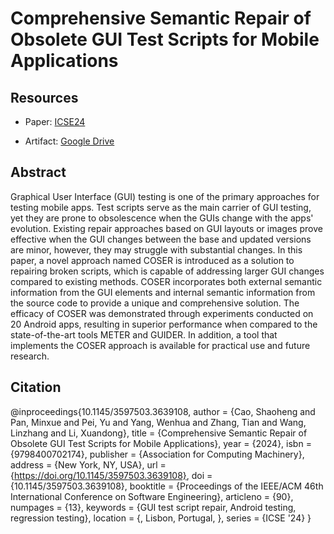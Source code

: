 # Comprehensive Semantic Repair of Obsolete GUI Test Scripts for Mobile Applications

## Resources

- Paper: [ICSE24](https://dl.acm.org/doi/abs/10.1145/3597503.3639108)

- Artifact: [Google Drive](https://drive.google.com/file/d/1NT_H7rc_wo-h9Zq5OXwAg4zaf2rgGfEp/view?usp=drive_link)

## Abstract

Graphical User Interface (GUI) testing is one of the primary approaches for testing mobile apps. Test scripts serve as the main carrier of GUI testing, yet they are prone to obsolescence when the GUIs change with the apps' evolution. Existing repair approaches based on GUI layouts or images prove effective when the GUI changes between the base and updated versions are minor, however, they may struggle with substantial changes. In this paper, a novel approach named COSER is introduced as a solution to repairing broken scripts, which is capable of addressing larger GUI changes compared to existing methods. COSER incorporates both external semantic information from the GUI elements and internal semantic information from the source code to provide a unique and comprehensive solution. The efficacy of COSER was demonstrated through experiments conducted on 20 Android apps, resulting in superior performance when compared to the state-of-the-art tools METER and GUIDER. In addition, a tool that implements the COSER approach is available for practical use and future research.

## Citation

@inproceedings{10.1145/3597503.3639108,
author = {Cao, Shaoheng and Pan, Minxue and Pei, Yu and Yang, Wenhua and Zhang, Tian and Wang, Linzhang and Li, Xuandong},
title = {Comprehensive Semantic Repair of Obsolete GUI Test Scripts for Mobile Applications},
year = {2024},
isbn = {9798400702174},
publisher = {Association for Computing Machinery},
address = {New York, NY, USA},
url = {https://doi.org/10.1145/3597503.3639108},
doi = {10.1145/3597503.3639108},
booktitle = {Proceedings of the IEEE/ACM 46th International Conference on Software Engineering},
articleno = {90},
numpages = {13},
keywords = {GUI test script repair, Android testing, regression testing},
location = {<conf-loc>, <city>Lisbon</city>, <country>Portugal</country>, </conf-loc>},
series = {ICSE '24}
}
